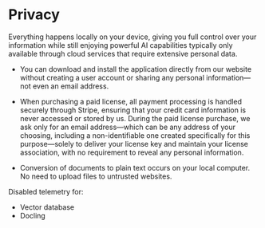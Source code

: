 # Privacy

Everything happens locally on your device, giving you full control over your information while still enjoying powerful AI capabilities typically only available through cloud services that require extensive personal data.

- You can download and install the application directly from our website without creating a user account or sharing any personal information—not even an email address.

- When purchasing a paid license, all payment processing is handled securely through Stripe, ensuring that your credit card information is never accessed or stored by us. During the paid license purchase, we ask only for an email address—which can be any address of your choosing, including a non-identifiable one created specifically for this purpose—solely to deliver your license key and maintain your license association, with no requirement to reveal any personal information.

- Conversion of documents to plain text occurs on your local computer. No need to upload files to untrusted websites. 

Disabled telemetry for:
- Vector database
- Docling